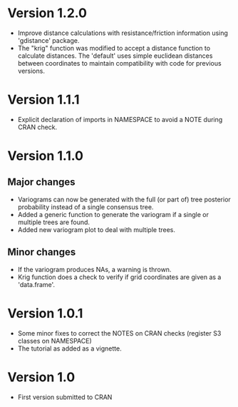 # Version 1.2.0

* Improve distance calculations with resistance/friction information using 'gdistance' package.	
* The "krig" function was modified to accept a distance function to calculate distances. The 'default' uses simple euclidean distances between coordinates to maintain compatibility with code for previous versions. 
	
# Version 1.1.1

* Explicit declaration of imports in NAMESPACE to avoid a NOTE during CRAN check.

# Version 1.1.0

## Major changes
		
* Variograms can now be generated with the full (or part of) tree posterior probability instead of a single consensus tree.
* Added a generic function to generate the variogram if a single or multiple trees are found.
* Added new variogram plot to deal with multiple trees.

## Minor changes
	
* If the variogram produces NAs, a warning is thrown.
* Krig function does a check to verify if grid coordinates are given as a 'data.frame'.
	

# Version 1.0.1

* Some minor fixes to correct the NOTES on CRAN checks (register S3 classes on NAMESPACE)
* The tutorial as added as a vignette.
	

# Version 1.0

* First version submitted to CRAN
	
